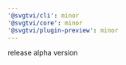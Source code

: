 ```yaml
---
'@svgtvi/cli': minor
'@svgtvi/core': minor
'@svgtvi/plugin-preview': minor
---
```


release alpha version
